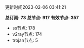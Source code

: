 更新时间2023-02-06 03:41:21

**总订阅: 73**
**总节点: 917**
**有效节点: 357**
- ss节点: 178
- v2ray节点: 174
- trojan节点: 5
